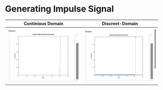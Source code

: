 
# Generating Impulse Signal

| Continious Domain | Discreet-Domain |
|----------------------|---------------------|
| ![Continious Domain](../img/impulsecont.png) | ![Discreet-Domain](../img/impulsedisc.png) |